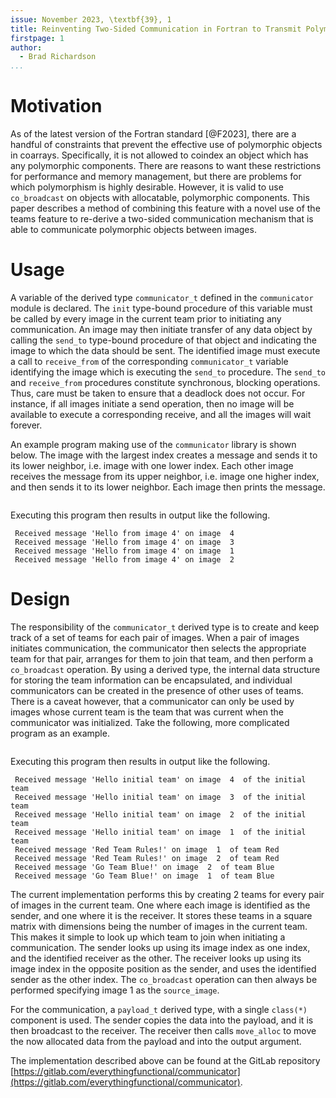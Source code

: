 ```yaml
---
issue: November 2023, \textbf{39}, 1
title: Reinventing Two-Sided Communication in Fortran to Transmit Polymorphic Objects Between Images
firstpage: 1
author:
  - Brad Richardson
...
```


# Motivation

As of the latest version of the Fortran standard [@F2023], there are a handful of constraints that prevent the effective use of polymorphic objects in coarrays.
Specifically, it is not allowed to coindex an object which has any polymorphic components.
There are reasons to want these restrictions for performance and memory management,
but there are problems for which polymorphism is highly desirable.
However, it is valid to use `co_broadcast` on objects with allocatable, polymorphic components.
This paper describes a method of combining this feature with a novel use of the teams feature
to re-derive a two-sided communication mechanism that is able to communicate polymorphic objects between images.

# Usage

A variable of the derived type `communicator_t` defined in the `communicator` module is declared.
The `init` type-bound procedure of this variable must be called by every image in the current team prior to initiating any communication.
An image may then initiate transfer of any data object by calling the `send_to` type-bound procedure of that object and indicating the image to which the data should be sent.
The identified image must execute a call to `receive_from` of the corresponding `communicator_t` variable identifying the image which is executing the `send_to` procedure.
The `send_to` and `receive_from` procedures constitute synchronous, blocking operations.
Thus, care must be taken to ensure that a deadlock does not occur.
For instance, if all images initiate a send operation, then no image will be available to execute a corresponding receive, and all the images will wait forever.

An example program making use of the `communicator` library is shown below.
The image with the largest index creates a message and sends it to its lower neighbor, i.e. image with one lower index.
Each other image receives the message from its upper neighbor, i.e. image one higher index, and then sends it to its lower neighbor.
Each image then prints the message.

```{include=app/simple.f90}
```

Executing this program then results in output like the following.

```
 Received message 'Hello from image 4' on image  4
 Received message 'Hello from image 4' on image  3
 Received message 'Hello from image 4' on image  1
 Received message 'Hello from image 4' on image  2
```

# Design

The responsibility of the `communicator_t` derived type is to create and keep track of a set of teams for each pair of images.
When a pair of images initiates communication, the communicator then selects the appropriate team for that pair,
arranges for them to join that team, and then perform a `co_broadcast` operation.
By using a derived type, the internal data structure for storing the team information can be encapsulated,
and individual communicators can be created in the presence of other uses of teams.
There is a caveat however, that a communicator can only be used by images whose current team is the team that was current when the communicator was initialized.
Take the following, more complicated program as an example.

```{include=app/complex.f90}
```
Executing this program then results in output like the following.

```
 Received message 'Hello initial team' on image  4  of the initial team
 Received message 'Hello initial team' on image  3  of the initial team
 Received message 'Hello initial team' on image  2  of the initial team
 Received message 'Hello initial team' on image  1  of the initial team
 Received message 'Red Team Rules!' on image  1  of team Red
 Received message 'Red Team Rules!' on image  2  of team Red
 Received message 'Go Team Blue!' on image  2  of team Blue
 Received message 'Go Team Blue!' on image  1  of team Blue
```

The current implementation performs this by creating 2 teams for every pair of images in the current team.
One where each image is identified as the sender, and one where it is the receiver.
It stores these teams in a square matrix with dimensions being the number of images in the current team.
This makes it simple to look up which team to join when initiating a communication.
The sender looks up using its image index as one index, and the identified receiver as the other.
The receiver looks up using its image index in the opposite position as the sender,
and uses the identified sender as the other index.
The `co_broadcast` operation can then always be performed specifying image 1 as the `source_image`.

For the communication, a `payload_t` derived type, with a single `class(*)` component is used.
The sender copies the data into the payload, and it is then broadcast to the receiver.
The receiver then calls `move_alloc` to move the now allocated data from the payload and into the output argument.

The implementation described above can be found at the GitLab repository [https://gitlab.com/everythingfunctional/communicator](https://gitlab.com/everythingfunctional/communicator).
